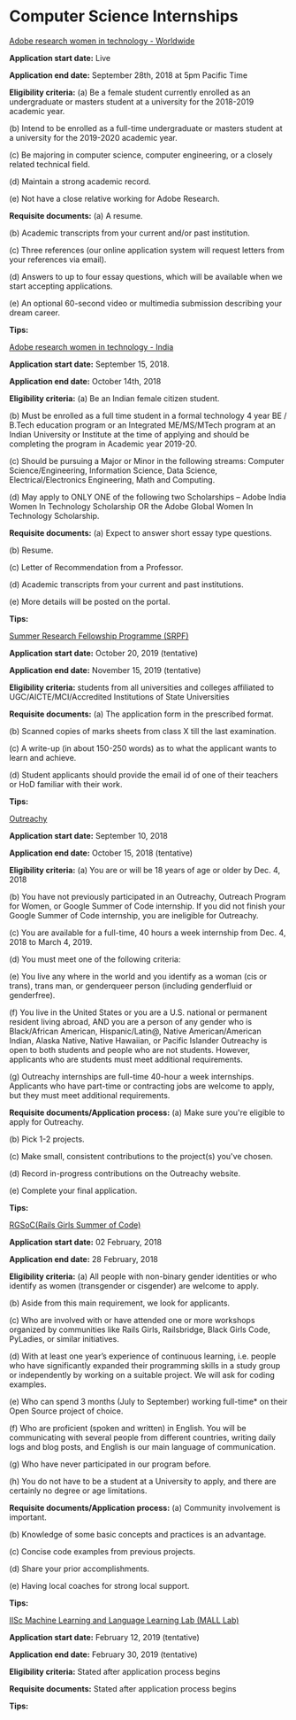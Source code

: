 # Computer Science Internships

[Adobe research women in technology - Worldwide](https://research.adobe.com/scholarship/)

**Application start date:** Live

**Application end date:** September 28th, 2018 at 5pm Pacific Time

**Eligibility criteria:** (a) Be a female student currently enrolled as an undergraduate or masters student at a university for the 2018-2019 academic year.

(b) Intend to be enrolled as a full-time undergraduate or masters student at a university for the 2019-2020 academic year.

(c) Be majoring in computer science, computer engineering, or a closely related technical field.

(d) Maintain a strong academic record.

(e) Not have a close relative working for Adobe Research.

**Requisite documents:** (a) A resume.

(b) Academic transcripts from your current and/or past institution.

(c) Three references (our online application system will request letters from your references via email).

(d) Answers to up to four essay questions, which will be available when we start accepting applications.

(e) An optional 60-second video or multimedia submission describing your dream career.

**Tips:**

[Adobe research women in technology - India](https://research.adobe.com/adobe-india-women-in-technology-scholarship/)

**Application start date:** September 15, 2018.

**Application end date:** October 14th, 2018

**Eligibility criteria:** (a) Be an Indian female citizen student.

(b) Must be enrolled as a full time student in a formal technology 4 year BE / B.Tech education program or an Integrated ME/MS/MTech program at an Indian University or Institute at the time of applying and should be completing the program in Academic year 2019-20.

(c) Should be pursuing a Major or Minor in the following streams: Computer Science/Engineering, Information Science, Data Science, Electrical/Electronics Engineering, Math and Computing.

(d) May apply to ONLY ONE of the following two Scholarships – Adobe India Women In Technology Scholarship OR the Adobe Global Women In Technology Scholarship.

**Requisite documents:** (a) Expect to answer short essay type questions.

(b) Resume.

(c) Letter of Recommendation from a Professor.

(d) Academic transcripts from your current and past institutions.

(e) More details will be posted on the portal.

**Tips:**

[Summer Research Fellowship Programme (SRPF)](http://web-japps.ias.ac.in:8080/fellowship2018/index.html)

**Application start date:** October 20, 2019 (tentative)

**Application end date:** November 15, 2019 (tentative)

**Eligibility criteria:** students from all universities and colleges affiliated to UGC/AICTE/MCI/Accredited Institutions of State Universities

**Requisite documents:** (a) The application form in the prescribed format.

(b) Scanned copies of marks sheets from class X till the last examination. 

(c) A write-up (in about 150-250 words) as to what the applicant wants to learn and achieve. 

(d) Student applicants should provide the email id of one of their teachers or HoD familiar with their work.

**Tips:** 

[Outreachy](https://www.outreachy.org/)

**Application start date:**  September 10, 2018

**Application end date:** October 15, 2018 (tentative)

**Eligibility criteria:** (a) You are or will be 18 years of age or older by Dec. 4, 2018

(b) You have not previously participated in an Outreachy, Outreach Program for Women, or Google Summer of Code internship. If you did not finish your Google Summer of Code internship, you are ineligible for Outreachy.

(c) You are available for a full-time, 40 hours a week internship from Dec. 4, 2018 to March 4, 2019.

(d) You must meet one of the following criteria:

(e) You live any where in the world and you identify as a woman (cis or trans), trans man, or genderqueer person (including genderfluid or genderfree).

(f) You live in the United States or you are a U.S. national or permanent resident living abroad, AND you are a person of any gender who is Black/African American, Hispanic/Latin@, Native American/American Indian, Alaska Native, Native Hawaiian, or Pacific Islander
Outreachy is open to both students and people who are not students. However, applicants who are students must meet additional requirements.

(g) Outreachy internships are full-time 40-hour a week internships. Applicants who have part-time or contracting jobs are welcome to apply, but they must meet additional requirements.

**Requisite documents/Application process:** (a) Make sure you're eligible to apply for Outreachy. 

(b) Pick 1-2 projects.

(c) Make small, consistent contributions to the project(s) you've chosen. 

(d) Record in-progress contributions on the Outreachy website. 

(e) Complete your final application.

**Tips:**

[RGSoC(Rails Girls Summer of Code)](https://railsgirlssummerofcode.org/)

**Application start date:** 02 February, 2018

**Application end date:** 28 February, 2018

**Eligibility criteria:** (a) All people with non-binary gender identities or who identify as women (transgender or cisgender) are welcome to apply. 

(b) Aside from this main requirement, we look for applicants.

(c) Who are involved with or have attended one or more workshops organized by communities like Rails Girls, Railsbridge, Black Girls Code, PyLadies, or similar initiatives.

(d) With at least one year’s experience of continuous learning, i.e. people who have significantly expanded their programming skills in a study group or independently by working on a suitable project. We will ask for coding examples.

(e) Who can spend 3 months (July to September) working full-time* on their Open Source project of choice.

(f) Who are proficient (spoken and written) in English. You will be communicating with several people from different countries, writing daily logs and blog posts, and English is our main language of communication.

(g) Who have never participated in our program before.

(h) You do not have to be a student at a University to apply, and there are certainly no degree or age limitations.

**Requisite documents/Application process:** (a) Community involvement is important. 

(b) Knowledge of some basic concepts and practices is an advantage.

(c) Concise code examples from previous projects. 

(d) Share your prior accomplishments. 

(e) Having local coaches for strong local support.

**Tips:**

[IISc Machine Learning and Language Learning Lab (MALL Lab)](http://malllabiisc.github.io/)

**Application start date:** February 12, 2019 (tentative)

**Application end date:** February 30, 2019 (tentative)

**Eligibility criteria:** Stated after application process begins

**Requisite documents:** Stated after application process begins

**Tips:**

